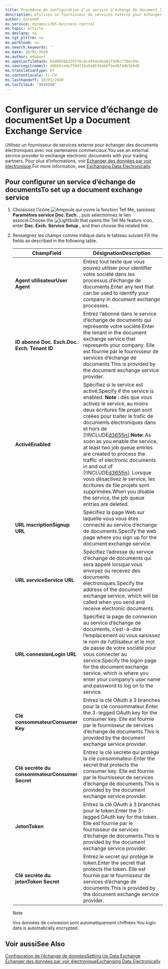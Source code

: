 ```yaml
---
title: Procédure de configuration d’un service d’échange de document | Microsoft Docs
description: Utilisez un fournisseur de services externe pour échanger des documents électroniques avec vos partenaires commerciaux.
author: SorenGP
ms.service: dynamics365-business-central
ms.topic: article
ms.devlang: na
ms.tgt_pltfrm: na
ms.workload: na
ms.search.keywords: ''
ms.date: 10/01/2020
ms.author: edupont
ms.openlocfilehash: 84d985bb329f76c9c4954e56a01f9d6c7f8bc09c
ms.sourcegitcommit: ddbb5cede750df1baba4b3eab8fbed6744b5b9d6
ms.translationtype: HT
ms.contentlocale: fr-CH
ms.lasthandoff: 10/01/2020
ms.locfileid: "3916208"
---
```

# <a name="set-up-a-document-exchange-service"></a><span data-ttu-id="164fd-103">Configurer un service d’échange de document</span><span class="sxs-lookup"><span data-stu-id="164fd-103">Set Up a Document Exchange Service</span></span>
<span data-ttu-id="164fd-104">Utilisez un fournisseur de services externe pour échanger des documents électroniques avec vos partenaires commerciaux.</span><span class="sxs-lookup"><span data-stu-id="164fd-104">You use an external service provider to exchange electronic documents with your trading partners.</span></span> <span data-ttu-id="164fd-105">Pour plus d’informations, voir [Échanger des données par voir électronique](across-data-exchange.md).</span><span class="sxs-lookup"><span data-stu-id="164fd-105">For more information, see [Exchanging Data Electronically](across-data-exchange.md).</span></span>  

## <a name="to-set-up-a-document-exchange-service"></a><span data-ttu-id="164fd-106">Pour configurer un service d’échange de documents</span><span class="sxs-lookup"><span data-stu-id="164fd-106">To set up a document exchange service</span></span>  
1. <span data-ttu-id="164fd-107">Choisissez l’icône ![Ampoule qui ouvre la fonction Tell Me](media/ui-search/search_small.png "Dites-moi ce que vous voulez faire"), saisissez **Paramètres service Doc. Exch.** , puis sélectionnez le lien associé.</span><span class="sxs-lookup"><span data-stu-id="164fd-107">Choose the ![Lightbulb that opens the Tell Me feature](media/ui-search/search_small.png "Tell me what you want to do") icon, enter **Doc. Exch. Service Setup** , and then choose the related link.</span></span>  
2. <span data-ttu-id="164fd-108">Renseignez les champs comme indiqué dans le tableau suivant.</span><span class="sxs-lookup"><span data-stu-id="164fd-108">Fill the fields as described in the following table.</span></span>  

    |<span data-ttu-id="164fd-109">Champ</span><span class="sxs-lookup"><span data-stu-id="164fd-109">Field</span></span>|<span data-ttu-id="164fd-110">Désignation</span><span class="sxs-lookup"><span data-stu-id="164fd-110">Description</span></span>|  
    |---------------------------------|---------------------------------------|  
    |<span data-ttu-id="164fd-111">**Agent utilisateur**</span><span class="sxs-lookup"><span data-stu-id="164fd-111">**User Agent**</span></span>|<span data-ttu-id="164fd-112">Entrez tout texte que vous pouvez utiliser pour identifier votre société dans les processus d’échange de documents.</span><span class="sxs-lookup"><span data-stu-id="164fd-112">Enter any text that can be used to identify your company in document exchange processes.</span></span>|  
    |<span data-ttu-id="164fd-113">**ID abonné Doc. Exch.**</span><span class="sxs-lookup"><span data-stu-id="164fd-113">**Doc. Exch. Tenant ID**</span></span>|<span data-ttu-id="164fd-114">Entrez l’abonné dans le service d’échange de documents qui représente votre société.</span><span class="sxs-lookup"><span data-stu-id="164fd-114">Enter the tenant in the document exchange service that represents your company.</span></span> <span data-ttu-id="164fd-115">Elle est fournie par le fournisseur de services d’échange de documents.</span><span class="sxs-lookup"><span data-stu-id="164fd-115">This is provided by the document exchange service provider.</span></span>|  
    |<span data-ttu-id="164fd-116">**Activé**</span><span class="sxs-lookup"><span data-stu-id="164fd-116">**Enabled**</span></span>|<span data-ttu-id="164fd-117">Spécifiez si le service est activé.</span><span class="sxs-lookup"><span data-stu-id="164fd-117">Specify if the service is enabled.</span></span> <span data-ttu-id="164fd-118">**Note :** dès que vous activez le service, au moins deux écritures file projet sont créées pour traiter le trafic de documents électroniques dans et hors de [!INCLUDE[d365fin](includes/d365fin_md.md)].</span><span class="sxs-lookup"><span data-stu-id="164fd-118">**Note:**  As soon as you enable the service, at least two job queue entries are created to process the traffic of electronic documents in and out of [!INCLUDE[d365fin](includes/d365fin_md.md)].</span></span> <span data-ttu-id="164fd-119">Lorsque vous désactivez le service, les écritures de file projets sont supprimées.</span><span class="sxs-lookup"><span data-stu-id="164fd-119">When you disable the service, the job queue entries are deleted.</span></span>|  
    |<span data-ttu-id="164fd-120">**URL inscription**</span><span class="sxs-lookup"><span data-stu-id="164fd-120">**Signup URL**</span></span>|<span data-ttu-id="164fd-121">Spécifiez la page Web sur laquelle vous vous êtes connecté au service d’échange de documents.</span><span class="sxs-lookup"><span data-stu-id="164fd-121">Specify the web page where you sign up for the document exchange service.</span></span>|  
    |<span data-ttu-id="164fd-122">**URL service**</span><span class="sxs-lookup"><span data-stu-id="164fd-122">**Service URL**</span></span>|<span data-ttu-id="164fd-123">Spécifiez l’adresse du service d’échange de documents qui sera appelé lorsque vous envoyez ou recevez des documents électroniques.</span><span class="sxs-lookup"><span data-stu-id="164fd-123">Specify the address of the document exchange service, which will be called when you send and receive electronic documents.</span></span>|  
    |<span data-ttu-id="164fd-124">**URL connexion**</span><span class="sxs-lookup"><span data-stu-id="164fd-124">**Login URL**</span></span>|<span data-ttu-id="164fd-125">Spécifiez la page de connexion au service d’échange de documents, c’est-à-dire l’emplacement où vous saisissez le nom de l’utilisateur et le mot de passe de votre société pour vous connecter au service.</span><span class="sxs-lookup"><span data-stu-id="164fd-125">Specify the logon page for the document exchange service, which is where you enter your company’s user name and password to log on to the service.</span></span>|  
    |<span data-ttu-id="164fd-126">**Clé consommateur**</span><span class="sxs-lookup"><span data-stu-id="164fd-126">**Consumer Key**</span></span>|<span data-ttu-id="164fd-127">Entrez la clé OAuth à 3 branches pour la clé consommateur.</span><span class="sxs-lookup"><span data-stu-id="164fd-127">Enter the 3-legged OAuth key for the consumer key.</span></span> <span data-ttu-id="164fd-128">Elle est fournie par le fournisseur de services d’échange de documents.</span><span class="sxs-lookup"><span data-stu-id="164fd-128">This is provided by the document exchange service provider.</span></span>|  
    |<span data-ttu-id="164fd-129">**Clé secrète du consommateur**</span><span class="sxs-lookup"><span data-stu-id="164fd-129">**Consumer Secret**</span></span>|<span data-ttu-id="164fd-130">Entrez la clé secrète qui protège la clé consommateur.</span><span class="sxs-lookup"><span data-stu-id="164fd-130">Enter the secret that protects the consumer key.</span></span> <span data-ttu-id="164fd-131">Elle est fournie par le fournisseur de services d’échange de documents.</span><span class="sxs-lookup"><span data-stu-id="164fd-131">This is provided by the document exchange service provider.</span></span>|  
    |<span data-ttu-id="164fd-132">**Jeton**</span><span class="sxs-lookup"><span data-stu-id="164fd-132">**Token**</span></span>|<span data-ttu-id="164fd-133">Entrez la clé OAuth à 3 branches pour le token.</span><span class="sxs-lookup"><span data-stu-id="164fd-133">Enter the 3-legged OAuth key for the token.</span></span> <span data-ttu-id="164fd-134">Elle est fournie par le fournisseur de services d’échange de documents.</span><span class="sxs-lookup"><span data-stu-id="164fd-134">This is provided by the document exchange service provider.</span></span>|  
    |<span data-ttu-id="164fd-135">**Clé secrète du jeton**</span><span class="sxs-lookup"><span data-stu-id="164fd-135">**Token Secret**</span></span>|<span data-ttu-id="164fd-136">Entrez le secret qui protège le token.</span><span class="sxs-lookup"><span data-stu-id="164fd-136">Enter the secret that protects the token.</span></span> <span data-ttu-id="164fd-137">Elle est fournie par le fournisseur de services d’échange de documents.</span><span class="sxs-lookup"><span data-stu-id="164fd-137">This is provided by the document exchange service provider.</span></span>|  

    > [!NOTE]  
    > <span data-ttu-id="164fd-138">Vos données de connexion sont automatiquement chiffrées.</span><span class="sxs-lookup"><span data-stu-id="164fd-138">You login data is automatically encrypted.</span></span>

## <a name="see-also"></a><span data-ttu-id="164fd-139">Voir aussi</span><span class="sxs-lookup"><span data-stu-id="164fd-139">See Also</span></span>  
[<span data-ttu-id="164fd-140">Configuration de l’échange de données</span><span class="sxs-lookup"><span data-stu-id="164fd-140">Setting Up Data Exchange</span></span>](across-set-up-data-exchange.md)  
[<span data-ttu-id="164fd-141">Échanger des données par voir électronique</span><span class="sxs-lookup"><span data-stu-id="164fd-141">Exchanging Data Electronically</span></span>](across-data-exchange.md)
